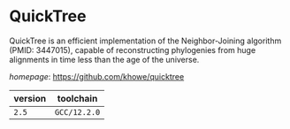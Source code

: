 # QuickTree

QuickTree is an efficient implementation of the Neighbor-Joining algorithm (PMID: 3447015),  capable of reconstructing phylogenies from huge alignments in time less than the age of the universe.

*homepage*: <https://github.com/khowe/quicktree>

version | toolchain
--------|----------
``2.5`` | ``GCC/12.2.0``
